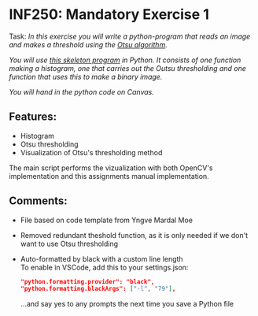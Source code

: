 # INF250: Mandatory Exercise 1

Task: _In this exercise you will write a python-program that reads an image and makes a threshold using the [Otsu algorithm](https://en.wikipedia.org/wiki/Otsu%27s_method)._

_You will use [this skeleton program](https://nmbu.instructure.com/courses/5600/files/1019649/download) in Python. It consists of one function making a histogram, one that carries out the Outsu thresholding and one function that uses this to make a binary image._

_You will hand in the python code on Canvas._

## Features:

- Histogram
- Otsu thresholding
- Visualization of Otsu's thresholding method

The main script performs the vizualization with both OpenCV's implementation and this assignments manual implementation.

## Comments:

- File based on code template from Yngve Mardal Moe
- Removed redundant theshold function, as it is only needed if we don't want to use Otsu thresholding
- Auto-formatted by black with a custom line length  
  To enable in VSCode, add this to your settings.json:

  ```JSON
  "python.formatting.provider": "black",
  "python.formatting.blackArgs": ["-l", "79"],
  ```

  ...and say yes to any prompts the next time you save a Python file
